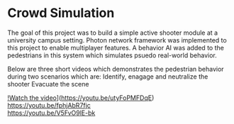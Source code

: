 # Crowd Simulation
The goal of this project was to build a simple active shooter module at a university campus setting. Photon network framework was implemented to this project to enable  multiplayer features. A behavior AI was added to the pedestrians in this system which simulates psuedo real-world behavior. 

Below are three short videos which demonstrates the pedestrian behavior during two scenarios which are: 
Identify, enagage and neutralize the shooter
Evacuate the scene


[!Watch the video](https://img.youtube.com/vi/utyFoPMFDqE/maxresdefault.jpg)](https://youtu.be/utyFoPMFDqE)  <br />
https://youtu.be/fphjAbR7fjc <br />
https://youtu.be/V5FvO9lE-bk <br />
